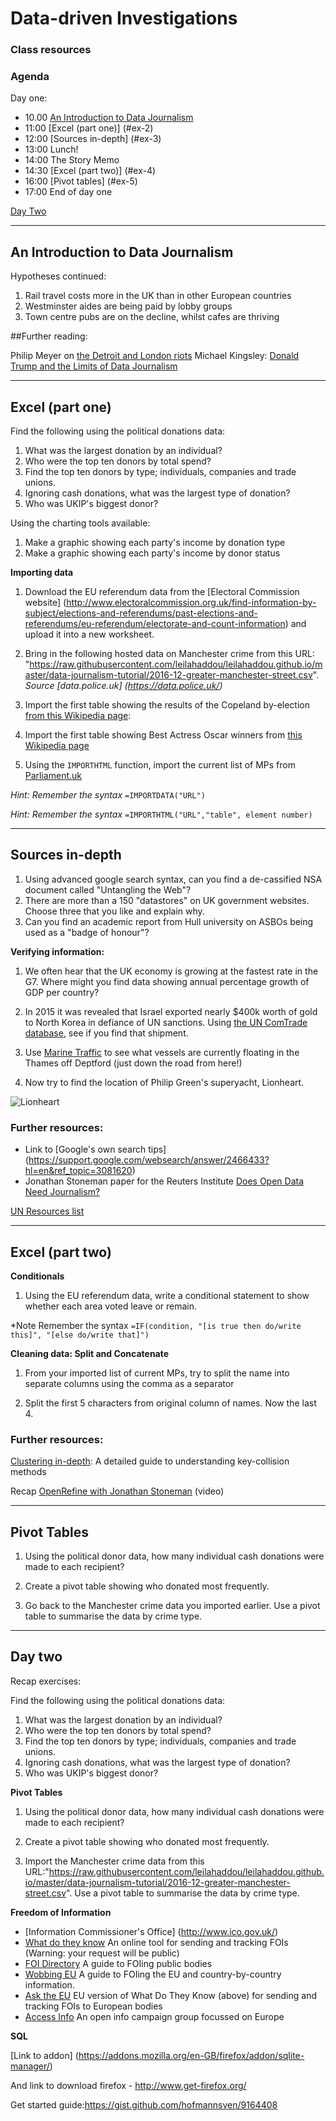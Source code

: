 # Data-driven Investigations

### Class resources

### Agenda

Day one:

* 10.00 [An Introduction to Data Journalism](#ex-1)
* 11:00 [Excel (part one)] (#ex-2)
* 12:00 [Sources in-depth] (#ex-3)
* 13:00 Lunch! 
* 14:00 The Story Memo
* 14:30 [Excel (part two)] (#ex-4)
* 16:00 [Pivot tables] (#ex-5)
* 17:00 End of day one

[Day Two](#day2)

------------------------------------------------------------------------------------------------------------
## <a name="ex-1"></a>An Introduction to Data Journalism

Hypotheses continued: 

1. Rail travel costs more in the UK than in other European countries 
2. Westminster aides are being paid by lobby groups
3. Town centre pubs are on the decline, whilst cafes are thriving

##Further reading:

Philip Meyer on [the Detroit and London riots](https://www.theguardian.com/commentisfree/2011/dec/09/riot-theory-relative-detroit-england)
Michael Kingsley: [Donald Trump and the Limits of Data Journalism](http://www.vanityfair.com/news/2016/08/donald-trump-and-the-limits-of-data-journalism)


-------------------------------------------------------------------------------------------------------------
## <a name="ex-2"></a>Excel (part one)

Find the following using the political donations data:

1. What was the largest donation by an individual?
2. Who were the top ten donors by total spend? 
3. Find the top ten donors by type; individuals, companies and trade unions.
4. Ignoring cash donations, what was the largest type of donation?
5. Who was UKIP's biggest donor?


Using the charting tools available:

1. Make a graphic showing each party's income by donation type
2. Make a graphic showing each party's income by donor status

**Importing data**

1. Download the EU referendum data from the [Electoral Commission website] (http://www.electoralcommission.org.uk/find-information-by-subject/elections-and-referendums/past-elections-and-referendums/eu-referendum/electorate-and-count-information) and upload it into a new worksheet.

2. Bring in the following hosted data on Manchester crime from this URL: "https://raw.githubusercontent.com/leilahaddou/leilahaddou.github.io/master/data-journalism-tutorial/2016-12-greater-manchester-street.csv". *Source [data.police.uk] (https://data.police.uk/)*

3. Import the first table showing the results of the Copeland by-election [from this Wikipedia page](https://en.wikipedia.org/wiki/Copeland_by-election,_2017):

4. Import the first table showing Best Actress Oscar winners from [this Wikipedia page](https://en.wikipedia.org/wiki/List_of_Academy_Award_Best_Actress_winners_by_age)

5. Using the `IMPORTHTML` function, import the current list of MPs from [Parliament.uk](http://www.parliament.uk/mps-lords-and-offices/mps/)


*Hint: Remember the syntax* `=IMPORTDATA("URL")`

*Hint: Remember the syntax* `=IMPORTHTML("URL","table", element number)`

---------------------------------------------------------------------------------------------------------------
## <a name="ex-3"></a>Sources in-depth

1. Using advanced google search syntax, can you find a de-cassified NSA document called "Untangling the Web"?
2. There are more than a 150 "datastores" on UK government websites. Choose three that you like and explain why. 
3. Can you find an academic report from Hull university on ASBOs being used as a "badge of honour"?

**Verifying information:**

1. We often hear that the UK economy is growing at the fastest rate in the G7. Where might you find data showing annual percentage growth of GDP per country? 

2. In 2015 it was revealed that Israel exported nearly $400k worth of gold to North Korea in defiance of UN sanctions. Using [the UN ComTrade database](https://comtrade.un.org/data/), see if you find that shipment.

3. Use [Marine Traffic](https://www.marinetraffic.com/) to see what vessels are currently floating in the Thames off Deptford (just down the road from here!)

4. Now try to find the location of Philip Green's superyacht, Lionheart. 

![Lionheart](http://i2.mirror.co.uk/incoming/article8441913.ece/ALTERNATES/s615b/Sir-Philip-Green-new-superyacht-Lionheart-in-Malta.jpg)


### Further resources:

* Link to [Google's own search tips] (https://support.google.com/websearch/answer/2466433?hl=en&ref_topic=3081620)
* Jonathan Stoneman paper for the Reuters Institute [Does Open Data Need Journalism?](http://reutersinstitute.politics.ox.ac.uk/sites/default/files/Stoneman%20-%20Does%20Open%20Data%20need%20Journalism.pdf)

[UN Resources list](http://research.un.org/en/un-resources)


-----------------------------------------------------------------------------------------------------------------
## <a name="ex-4"></a>Excel (part two)

**Conditionals**

1. Using the EU referendum data, write a conditional statement to show whether each area voted leave or remain.

*Note Remember the syntax `=IF(condition, "[is true then do/write this]", "[else do/write that]")`

**Cleaning data: Split and Concatenate**

1. From your imported list of current MPs, try to split the name into separate columns using the comma as a separator 

2. Split the first 5 characters from original column of names. Now the last 4. 


### Further resources:

[Clustering in-depth](https://github.com/OpenRefine/OpenRefine/wiki/Clustering-In-Depth): A detailed guide to understanding key-collision methods

Recap [OpenRefine with Jonathan Stoneman](http://www.tcij.org/node/1471) (video)

---------------------------------------------------------------------------------------------------
## <a name="ex-5"></a>Pivot Tables

1. Using the political donor data, how many individual cash donations were made to each recipient? 

2. Create a pivot table showing who donated most frequently.

3. Go back to the Manchester crime data you imported earlier. Use a pivot table to summarise the data by crime type.

--------------------------------------------------------------------------

## <a name="day2"></a>Day two

Recap exercises:

Find the following using the political donations data:

1. What was the largest donation by an individual?
2. Who were the top ten donors by total spend? 
3. Find the top ten donors by type; individuals, companies and trade unions.
4. Ignoring cash donations, what was the largest type of donation?
5. Who was UKIP's biggest donor?

**Pivot Tables**

1. Using the political donor data, how many individual cash donations were made to each recipient? 

2. Create a pivot table showing who donated most frequently.

3. Import the Manchester crime data from this URL:"https://raw.githubusercontent.com/leilahaddou/leilahaddou.github.io/master/data-journalism-tutorial/2016-12-greater-manchester-street.csv". Use a pivot table to summarise the data by crime type.

**Freedom of Information**

* [Information Commissioner's Office] (http://www.ico.gov.uk/)
* [What do they know](https://www.whatdotheyknow.com/) An online tool for sending and tracking FOIs (Warning: your request will be public)
* [FOI Directory](http://www.foi.directory/) A guide to FOIing public bodies
* [Wobbing EU](www.wobbing.eu) A guide to FOIing the EU and country-by-country information.
* [Ask the EU](www.asktheeu.org) EU version of What Do They Know (above) for sending and tracking FOIs to European bodies
* [Access Info](https://www.access-info.org/) An open info campaign group focussed on Europe 

**SQL**

[Link to addon] (https://addons.mozilla.org/en-GB/firefox/addon/sqlite-manager/)

And link to download firefox - http://www.get-firefox.org/

Get started guide:https://gist.github.com/hofmannsven/9164408



